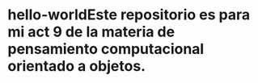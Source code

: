 # hello-worldEste repositorio es para mi act  9 de la materia de pensamiento computacional orientado a objetos.
